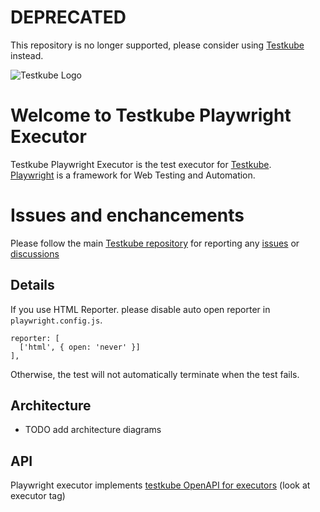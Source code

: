 # DEPRECATED

This repository is no longer supported, please consider using [Testkube](https://github.com/kubeshop/testkube) instead.

![Testkube Logo](https://raw.githubusercontent.com/kubeshop/testkube/main/assets/testkube-color-gray.png)

# Welcome to Testkube Playwright Executor

Testkube Playwright Executor is the test executor for [Testkube](https://testkube.io).  
[Playwright](https://playwright.dev/) is a framework for Web Testing and Automation.

# Issues and enchancements

Please follow the main [Testkube repository](https://github.com/kubeshop/testkube) for reporting any [issues](https://github.com/kubeshop/testkube/issues) or [discussions](https://github.com/kubeshop/testkube/discussions)

## Details

If you use HTML Reporter. please disable auto open reporter in `playwright.config.js`.
```
reporter: [
  ['html', { open: 'never' }]
],
```
Otherwise, the test will not automatically terminate when the test fails.

## Architecture

- TODO add architecture diagrams

## API

Playwright executor implements [testkube OpenAPI for executors](https://kubeshop.github.io/testkube/openapi/#operations-tag-executor) (look at executor tag)
